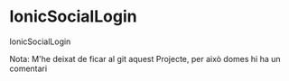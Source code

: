 # IonicSocialLogin
IonicSocialLogin

Nota: M'he deixat de ficar al git aquest Projecte, per això domes hi ha un comentari
